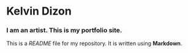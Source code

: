 # Kelvin Dizon

### I am an artist. This is my portfolio site.

This is a *README* file for my repository. It is written using **Markdown**.
